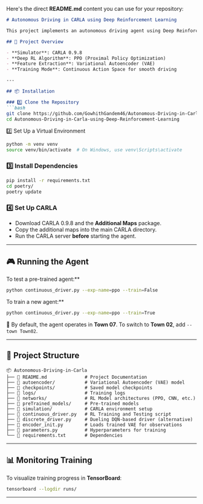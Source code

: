 Here's the direct **README.md** content you can use for your repository:

```markdown
# Autonomous Driving in CARLA using Deep Reinforcement Learning

This project implements an autonomous driving agent using Deep Reinforcement Learning (DRL) in the CARLA simulator. The agent is trained using **Proximal Policy Optimization (PPO)** with a **Variational Autoencoder (VAE)** to process sensory input efficiently.

## 🚀 Project Overview

- **Simulator**: CARLA 0.9.8
- **Deep RL Algorithm**: PPO (Proximal Policy Optimization)
- **Feature Extraction**: Variational Autoencoder (VAE)
- **Training Mode**: Continuous Action Space for smooth driving

---

## 📦 Installation

### 1️⃣ Clone the Repository
```bash
git clone https://github.com/GowhithGandem46/Autonomous-Driving-in-Carla-using-Deep-Reinforcement-Learning.git
cd Autonomous-Driving-in-Carla-using-Deep-Reinforcement-Learning
```

 2️⃣ Set Up a Virtual Environment
```bash
python -m venv venv
source venv/bin/activate  # On Windows, use venv\Scripts\activate
```

### 3️⃣ Install Dependencies
```bash
pip install -r requirements.txt
cd poetry/
poetry update
```

### 4️⃣ Set Up CARLA
- Download CARLA 0.9.8 and the **Additional Maps** package.
- Copy the additional maps into the main CARLA directory.
- Run the CARLA server **before** starting the agent.

---

## 🎮 Running the Agent

To test a pre-trained agent:**
```bash
python continuous_driver.py --exp-name=ppo --train=False
```

To train a new agent:**
```bash
python continuous_driver.py --exp-name=ppo --train=True
```

🔹 By default, the agent operates in **Town 07**. To switch to **Town 02**, add `--town Town02`.

---

## 📁 Project Structure

```
📦 Autonomous-Driving-in-Carla
├── 📝 README.md              # Project Documentation
├── 📂 autoencoder/           # Variational Autoencoder (VAE) model
├── 📂 checkpoints/           # Saved model checkpoints
├── 📂 logs/                  # Training logs
├── 📂 networks/              # RL Model architectures (PPO, CNN, etc.)
├── 📂 preTrained_models/     # Pre-trained models
├── 📂 simulation/            # CARLA environment setup
├── 🔹 continuous_driver.py   # RL Training and Testing script
├── 🔹 discrete_driver.py     # Dueling DQN-based driver (alternative)
├── 🔹 encoder_init.py        # Loads trained VAE for observations
├── 🔹 parameters.py          # Hyperparameters for training
└── 🔹 requirements.txt       # Dependencies
```

---

## 📊 Monitoring Training

To visualize training progress in **TensorBoard**:
```bash
tensorboard --logdir runs/
```

---
